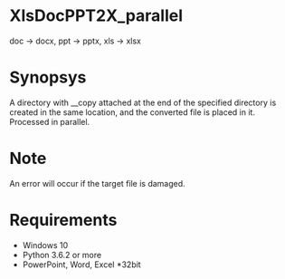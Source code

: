 # XlsDocPPT2X_parallel
doc -> docx, ppt -> pptx, xls -> xlsx

# Synopsys  
A directory with __copy attached at the end of the specified directory is created in the same location, and the converted file is placed in it. Processed in parallel. 

# Note  
An error will occur if the target file is damaged.

# Requirements  
- Windows 10  
- Python 3.6.2 or more  
- PowerPoint, Word, Excel \*32bit
